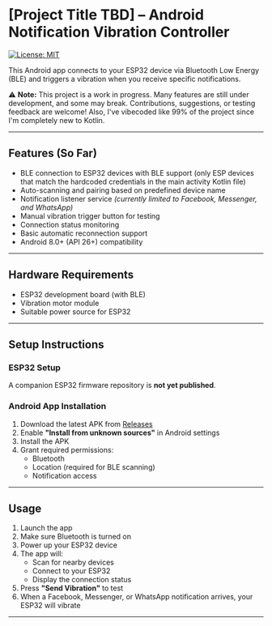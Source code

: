 # [Project Title TBD] – Android Notification Vibration Controller

[![License: MIT](https://img.shields.io/badge/License-MIT-yellow.svg)](https://opensource.org/licenses/MIT)

This Android app connects to your ESP32 device via Bluetooth Low Energy (BLE) and triggers a vibration when you receive specific notifications.

⚠️ **Note:** This project is a work in progress. Many features are still under development, and some may break. Contributions, suggestions, or testing feedback are welcome! Also, I've vibecoded like 99% of the project since I'm completely new to Kotlin.

---

## Features (So Far)
- BLE connection to ESP32 devices with BLE support (only ESP devices that match the hardcoded credentials in the main activity Kotlin file)
- Auto-scanning and pairing based on predefined device name
- Notification listener service *(currently limited to Facebook, Messenger, and WhatsApp)*
- Manual vibration trigger button for testing
- Connection status monitoring
- Basic automatic reconnection support
- Android 8.0+ (API 26+) compatibility

---

## Hardware Requirements
- ESP32 development board (with BLE)
- Vibration motor module
- Suitable power source for ESP32

---

## Setup Instructions

### ESP32 Setup
A companion ESP32 firmware repository is **not yet published**.

### Android App Installation
1. Download the latest APK from [Releases](https://github.com/lv1-duck/BLE-Notification-Vibrator/tree/main/releases)
2. Enable **"Install from unknown sources"** in Android settings
3. Install the APK
4. Grant required permissions:
   - Bluetooth
   - Location (required for BLE scanning)
   - Notification access

---

## Usage
1. Launch the app
2. Make sure Bluetooth is turned on
3. Power up your ESP32 device
4. The app will:
   - Scan for nearby devices
   - Connect to your ESP32
   - Display the connection status
5. Press **"Send Vibration"** to test
6. When a Facebook, Messenger, or WhatsApp notification arrives, your ESP32 will vibrate

---  

